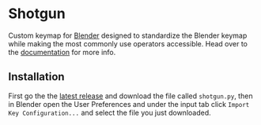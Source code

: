 # Shotgun
Custom keymap for [Blender](http://blender.org/) designed to standardize the Blender keymap while making the most
commonly use operators accessible. Head over to the [documentation](http://shotgun.readthedocs.io) for more info.

## Installation
First go the the [latest release](https://github.com/wisaac407/shotgun/releases/latest) and download the file called `shotgun.py`, then in Blender open the User Preferences and under the input tab click `Import Key Configuration...` and select the file you just downloaded.
